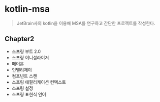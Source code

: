 # kotlin-msa
> JetBrain사의 kotlin을 이용해 MSA를 연구하고 간단한 프로젝트를 작성한다.


## Chapter2
* 스프링 부트 2.0
* 스프링 이니셜라이저 
* 메이븐
* 인텔리제이
* 컴포넌트 스캔
* 스프링 애필리케이션 컨텍스트
* 스프링 설정
* 스프링 표현식 언어

